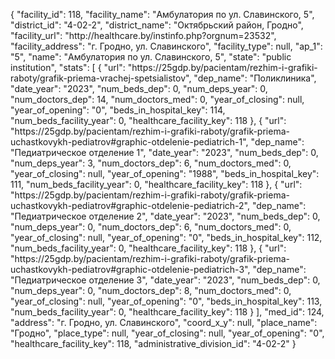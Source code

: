 {
    "facility_id": 118,
    "facility_name": "Амбулатория по ул. Славинского, 5",
    "district_id": "4-02-2",
    "district_name": "Октябрьский район, Гродно",
    "facility_url": "http:\/\/healthcare.by\/instinfo.php?orgnum=23532",
    "facility_address": "г. Гродно, ул. Славинского",
    "facility_type": null,
    "ap_1": "5",
    "name": "Амбулатория по ул. Славинского, 5",
    "state": "public institution",
    "stats": [
        {
            "url": "https:\/\/25gdp.by\/pacientam\/rezhim-i-grafiki-raboty\/grafik-priema-vrachej-spetsialistov",
            "dep_name": "Поликлиника",
            "date_year": "2023",
            "num_beds_dep": 0,
            "num_deps_year": 0,
            "num_doctors_dep": 14,
            "num_doctors_med": 0,
            "year_of_closing": null,
            "year_of_opening": "0",
            "beds_in_hospital_key": 114,
            "num_beds_facility_year": 0,
            "healthcare_facility_key": 118
        },
        {
            "url": "https:\/\/25gdp.by\/pacientam\/rezhim-i-grafiki-raboty\/grafik-priema-uchastkovykh-pediatrov#graphic-otdelenie-pediatrich-1",
            "dep_name": "Педиатрическое отделение 1",
            "date_year": "2023",
            "num_beds_dep": 0,
            "num_deps_year": 3,
            "num_doctors_dep": 6,
            "num_doctors_med": 0,
            "year_of_closing": null,
            "year_of_opening": "1988",
            "beds_in_hospital_key": 111,
            "num_beds_facility_year": 0,
            "healthcare_facility_key": 118
        },
        {
            "url": "https:\/\/25gdp.by\/pacientam\/rezhim-i-grafiki-raboty\/grafik-priema-uchastkovykh-pediatrov#graphic-otdelenie-pediatrich-2",
            "dep_name": "Педиатрическое отделение 2",
            "date_year": "2023",
            "num_beds_dep": 0,
            "num_deps_year": 0,
            "num_doctors_dep": 6,
            "num_doctors_med": 0,
            "year_of_closing": null,
            "year_of_opening": "0",
            "beds_in_hospital_key": 112,
            "num_beds_facility_year": 0,
            "healthcare_facility_key": 118
        },
        {
            "url": "https:\/\/25gdp.by\/pacientam\/rezhim-i-grafiki-raboty\/grafik-priema-uchastkovykh-pediatrov#graphic-otdelenie-pediatrich-3",
            "dep_name": "Педиатрическое отделение 3",
            "date_year": "2023",
            "num_beds_dep": 0,
            "num_deps_year": 0,
            "num_doctors_dep": 8,
            "num_doctors_med": 0,
            "year_of_closing": null,
            "year_of_opening": "0",
            "beds_in_hospital_key": 113,
            "num_beds_facility_year": 0,
            "healthcare_facility_key": 118
        }
    ],
    "med_id": 124,
    "address": "г. Гродно, ул. Славинского",
    "coord_x_y": null,
    "place_name": "Гродно",
    "place_type": null,
    "year_of_closing": null,
    "year_of_opening": "0",
    "healthcare_facility_key": 118,
    "administrative_division_id": "4-02-2"
}